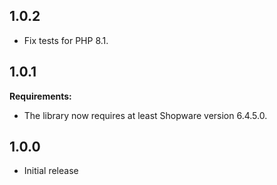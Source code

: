 ## 1.0.2

* Fix tests for PHP 8.1.


## 1.0.1

**Requirements:**

* The library now requires at least Shopware version 6.4.5.0.


## 1.0.0

* Initial release
